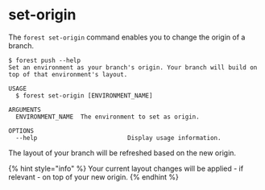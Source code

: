 # set-origin

The `forest set-origin` command enables you to change the origin of a branch.

```
$ forest push --help
Set an environment as your branch's origin. Your branch will build on top of that environment's layout.

USAGE
  $ forest set-origin [ENVIRONMENT_NAME]

ARGUMENTS
  ENVIRONMENT_NAME  The environment to set as origin.

OPTIONS
  --help                         Display usage information.
```

The layout of your branch will be refreshed based on the new origin.

{% hint style="info" %}
Your current layout changes will be applied - if relevant - on top of your new origin.
{% endhint %}
